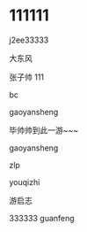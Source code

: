 # 111111
j2ee33333

大东风


张子帅 111


bc


gaoyansheng


毕帅帅到此一游~~~


gaoyansheng


zlp 
 

youqizhi


游启志


333333
guanfeng
